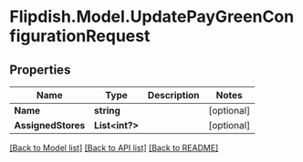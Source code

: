 # Flipdish.Model.UpdatePayGreenConfigurationRequest
## Properties

Name | Type | Description | Notes
------------ | ------------- | ------------- | -------------
**Name** | **string** |  | [optional] 
**AssignedStores** | **List&lt;int?&gt;** |  | [optional] 

[[Back to Model list]](../README.md#documentation-for-models) [[Back to API list]](../README.md#documentation-for-api-endpoints) [[Back to README]](../README.md)

